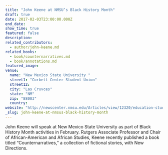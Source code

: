 ```yaml
---
title: "John Keene at NMSU’s Black History Month"
draft: true
date: 2017-02-03T23:00:00.000Z
end_date:
show_time: true
featured: false
description:
related_contributors:
  - author/john-keene.md
related_books:
  - book/counternarratives.md
  - book/annotations.md
featured_image: 
venue:
  name: "New Mexico State University "
  street1: "Corbett Center Student Union"
  street12:
  city: "Las Cruvces"
  state: "NM"
  zip: "88003"
  country:
website: "http://newscenter.nmsu.edu/Articles/view/12320/education-student-leadership-highlight-nmsu-s-black-history-month"
_slug: john-keene-at-nmsus-black-history-month
---
```


John Keene will speak at New Mexico State University as part of Black History Month activities in February. Rutgers Associate Professor and Chair of African-American and African Studies, Keene recently published a book titled “Counternarratives,” a collection of fictional stories, with New Directions.

